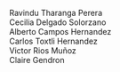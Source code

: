 Ravindu Tharanga Perera <br>
Cecilia Delgado Solorzano  <br>
Alberto Campos Hernandez <br>
Carlos Toxtli Hernandez <br>
Victor Rios Muñoz <br>
Claire Gendron <br>
